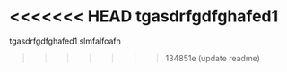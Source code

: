 <<<<<<< HEAD
tgasdrfgdfghafed1
=======
tgasdrfgdfghafed1
slmfalfoafn
>>>>>>> 134851e (update readme)

